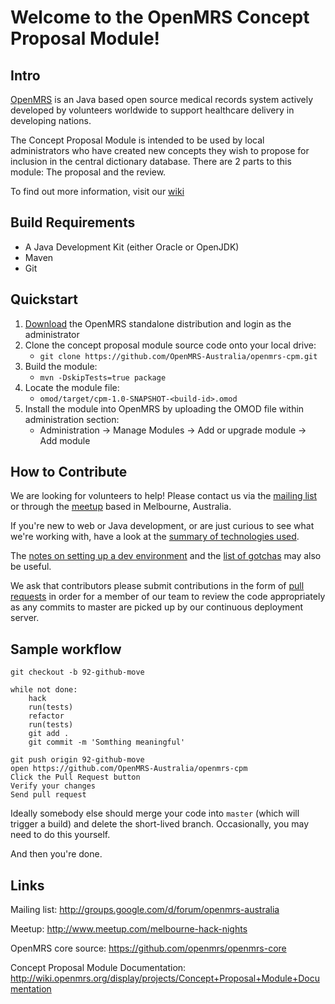 Welcome to the OpenMRS Concept Proposal Module!
===============================================

Intro
-----

[OpenMRS](http://openmrs.org) is an Java based open source medical records system
actively developed by volunteers worldwide to support healthcare delivery in
developing nations.

The Concept Proposal Module is intended to be used by local administrators
who have created new concepts they wish to propose for inclusion in the central
dictionary database.  There are 2 parts to this module: The proposal and the review.

To find out more information, visit our [wiki](https://wiki.openmrs.org/display/projects/Melbourne+Hack+Night+-+Concept+Proposal+Module)


Build Requirements
------------------

* A Java Development Kit (either Oracle or OpenJDK)
* Maven
* Git


Quickstart
----------

1. [Download](http://openmrs.org/download/) the OpenMRS standalone distribution and login as the administrator
2. Clone the concept proposal module source code onto your local drive:
    * `git clone https://github.com/OpenMRS-Australia/openmrs-cpm.git`
3. Build the module:
    * `mvn -DskipTests=true package`
4. Locate the module file:
    * `omod/target/cpm-1.0-SNAPSHOT-<build-id>.omod`
5. Install the module into OpenMRS by uploading the OMOD file within administration section:
    * Administration -> Manage Modules -> Add or upgrade module -> Add module


How to Contribute
-----------------

We are looking for volunteers to help!  Please contact us via the [mailing list](http://groups.google.com/d/forum/openmrs-australia)
or through the [meetup](http://www.meetup.com/melbourne-hack-nights) based in Melbourne, Australia.

If you're new to web or Java development, or are just curious to see what we're working with, have a look at
the [summary of technologies used](https://github.com/OpenMRS-Australia/openmrs-cpm/wiki/Resources).

The [notes on setting up a dev environment](https://github.com/OpenMRS-Australia/openmrs-cpm/wiki/HowTo) and the [list of gotchas](https://github.com/OpenMRS-Australia/openmrs-cpm/wiki/Gotchas) may also be useful.

We ask that contributors please submit contributions in the form of [pull
requests](https://help.github.com/articles/using-pull-requests) in order for a
member of our team to review the code appropriately as any commits to master
are picked up by our continuous deployment server.

Sample workflow
---------------

    git checkout -b 92-github-move

    while not done:
        hack
        run(tests)
        refactor
        run(tests)
        git add .
        git commit -m 'Somthing meaningful'

    git push origin 92-github-move
    open https://github.com/OpenMRS-Australia/openmrs-cpm
    Click the Pull Request button
    Verify your changes
    Send pull request

Ideally somebody else should merge your code into `master` (which will trigger
a build) and delete the short-lived branch. Occasionally, you may need to do
this yourself.

And then you're done.

Links
-----

Mailing list: http://groups.google.com/d/forum/openmrs-australia

Meetup: http://www.meetup.com/melbourne-hack-nights

OpenMRS core source: https://github.com/openmrs/openmrs-core

Concept Proposal Module Documentation:
http://wiki.openmrs.org/display/projects/Concept+Proposal+Module+Documentation


